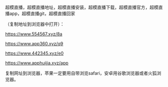 超模直播，超模直播地址，超模直播安装，超模直播下载，超模直播官方，超模直播app，超模直播git，超模直播回家


（复制地址到浏览器中打开）：

https://www.554567.xyz/8a

https://www.app360.xyz/q9

https://www.442345.xyz/e0

https://www.apphuijia.xyz/app

复制网址到浏览器，苹果一定要用自带浏览safari，安卓用谷歌浏览器或者火狐浏览器。
